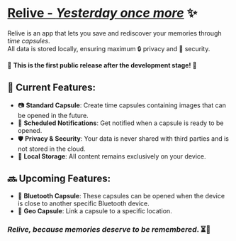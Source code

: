 # [Relive - *Yesterday once more*](https://stildedeye.github.io/Relive/) ✨  

Relive is an app that lets you save and rediscover your memories through *time capsules*.  
All data is stored locally, ensuring maximum 🔒 privacy and 🔐 security.  

🚀 **This is the first public release after the development stage!** 🚀  

## 🌟 Current Features:  
- 📷 **Standard Capsule**: Create time capsules containing images that can be opened in the future.  
- 🔔 **Scheduled Notifications**: Get notified when a capsule is ready to be opened.  
- 🛡 **Privacy & Security**: Your data is never shared with third parties and is not stored in the cloud.  
- 📂 **Local Storage**: All content remains exclusively on your device.  

## 🔜 Upcoming Features:  
- 📡 **Bluetooth Capsule**: These capsules can be opened when the device is close to another specific Bluetooth device.  
- 📍 **Geo Capsule**: Link a capsule to a specific location.
 
### **_Relive, because memories deserve to be remembered_**. ⏳💙  
